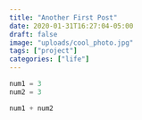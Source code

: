 ```yaml
---
title: "Another First Post"
date: 2020-01-31T16:27:04-05:00
draft: false
image: "uploads/cool_photo.jpg"
tags: ["project"]
categories: ["life"]
---
```


```python
num1 = 3
num2 = 3

num1 + num2
```
